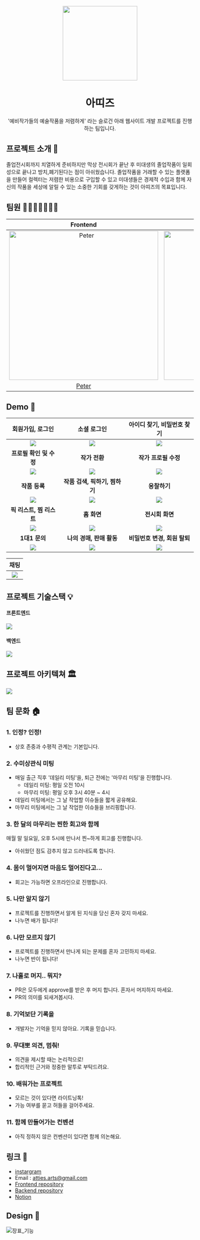 <p align="middle" >
  <img width="200px;" src="https://user-images.githubusercontent.com/62178788/216916936-4ff2970f-6d8c-45e4-a306-1b6be76f2f70.svg"/>
</p>
<h1 align="middle">아띠즈</h1>
<p align="middle">'예비작가들의 예술작품을 저렴하게' 라는 슬로건 아래 웹사이트 개발 프로젝트를 진행하는 팀입니다.</p>

## 프로젝트 소개 📝

졸업전시회까지 치열하게 준비하지만 막상 전시회가 끝난 후 미대생의 졸업작품이 일회성으로 끝나고 방치,폐기된다는 점이 아쉬웠습니다. 졸업작품을 거래할 수 있는 플랫폼을 만들어 컬렉터는 저렴한 비용으로 구입할 수 있고 미대생들은 경제적 수입과 함께 자신의 작품을 세상에 알릴 수 있는 소중한 기회를 갖게하는 것이 아띠즈의 목표입니다.

## 팀원 👨‍👨‍👧‍👧👩‍👦‍👦

|                                         Frontend                                          |                                         Frontend                                          |                                                                 Frontend                                                                 |                                          Backend                                           |                                         Backend                                         |                                                                 Backend                                                                  |
| :---------------------------------------------------------------------------------------: | :---------------------------------------------------------------------------------------: | :--------------------------------------------------------------------------------------------------------------------------------------: | :----------------------------------------------------------------------------------------: | :-------------------------------------------------------------------------------------: | :--------------------------------------------------------------------------------------------------------------------------------------: |
| <img src="https://avatars.githubusercontent.com/u/62178788?v=4" width=400px alt="Peter"/> | <img src="https://avatars.githubusercontent.com/u/92621861?v=4" width=400px alt="Jacob"/> | <img src="https://user-images.githubusercontent.com/62178788/217483981-79c57b54-7f2a-4b8d-921a-38cfe3df1df0.png" width=400px alt="Max"/> | <img src="https://avatars.githubusercontent.com/u/71515740?v=4" width=400px alt="Carrick"> | <img src="https://avatars.githubusercontent.com/u/83302344?v=4" width=400px alt="Choo"> | <img src="https://user-images.githubusercontent.com/62178788/217484706-f58f77bd-4554-4852-9d8e-506f465ea41d.jpeg" width=400px alt="Poo"> |
|                           [Peter](https://github.com/gueit214)                            |                           [Jacob](https://github.com/joooonis)                            |                                                  [Max](https://github.com/GeonwooShin)                                                   |                            [Carrick](https://github.com/Gyubam)                            |                         [Choo](https://github.com/ChooSeoyeon)                          |                                                   [Poo](https://github.com/junyoung-c)                                                   |

## Demo 🚀

|             회원가입, 로그인              |                소셜 로그인                |        아이디 찾기, 비밀번호 찾기         |
| :---------------------------------------: | :---------------------------------------: | :---------------------------------------: |
| <img src=https://i.imgur.com/VVWOO8N.gif> | <img src=https://i.imgur.com/eBGYJOS.gif> | <img src=https://i.imgur.com/XNYLOJ5.gif> |
|        <b>프로필 확인 및 수정</b>         |             <b>작가 전환</b>              |          <b>작가 프로필 수정</b>          |
| <img src=https://i.imgur.com/8d0ShLm.gif> | <img src=https://i.imgur.com/QQqFxsk.gif> | <img src=https://i.imgur.com/8DdO2Sj.gif> |
|             <b>작품 등록</b>              |     <b>작품 검색, 픽하기, 찜하기</b>      |              <b>응찰하기</b>              |
| <img src=https://i.imgur.com/HDCrUWW.gif> | <img src=https://i.imgur.com/c9MQc21.gif> | <img src=https://i.imgur.com/yx6pzPh.gif> |
|        <b>픽 리스트, 찜 리스트</b>        |              <b>홈 화면</b>               |            <b>전시회 화면</b>             |
| <img src=https://i.imgur.com/N4YkbpU.gif> | <img src=https://i.imgur.com/HrnHKZD.gif> | <img src=https://i.imgur.com/0qFzuKI.gif> |
|             <b>1대1 문의</b>              |        <b>나의 경매, 판매 활동</b>        |      <b>비밀번호 변경, 회원 탈퇴</b>      |
| <img src=https://i.imgur.com/5ylGCYS.gif> | <img src=https://i.imgur.com/NjDepQz.gif> | <img src=https://i.imgur.com/V5NBytW.gif> |

|                   채팅                    |
| :---------------------------------------: |
| <img src=https://i.imgur.com/5OfYxyK.gif> |

## 프로젝트 기술스택 💡

#### 프론트엔드

![](https://i.imgur.com/KN4SEfW.png)

#### 백엔드

![](https://i.imgur.com/PHbQSIB.png)

## 프로젝트 아키텍쳐 🏛

![](https://i.imgur.com/JpywMLl.png)

## 팀 문화 🏠

### 1. 인정? 인정!

- 상호 존중과 수평적 관계는 기본입니다.

### 2. 수미상관식 미팅

- 매일 출근 직후 '데일리 미팅'을, 퇴근 전에는 '마무리 미팅'을 진행합니다.
  - 데일리 미팅: 평일 오전 10시
  - 마무리 미팅: 평일 오후 3시 40분 ~ 4시
- 데일리 미팅에서는 그 날 작업할 이슈들을 짧게 공유해요.
- 마무리 미팅에서는 그 날 작업한 이슈들을 브리핑합니다.

### 3. 한 달의 마무리는 찐한 회고와 함께

매월 말 일요일, 오후 5시에 만나서 찐~하게 회고를 진행합니다.

- 아쉬웠던 점도 감추지 않고 드러내도록 합니다.

### 4. 몸이 멀어지면 마음도 멀어진다고...

- 회고는 가능하면 오프라인으로 진행합니다.

### 5. 나만 알지 않기

- 프로젝트를 진행하면서 알게 된 지식을 당신 혼자 갖지 마세요.
- 나누면 배가 됩니다!

### 6. 나만 모르지 않기

- 프로젝트를 진행하면서 만나게 되는 문제를 혼자 고민하지 마세요.
- 나누면 반이 됩니다!

### 7. 나홀로 머지.. 뭐지?

- PR은 모두에게 approve를 받은 후 머지 합니다. 혼자서 머지하지 마세요.
- PR의 의미를 되새겨봅시다.

### 8. 기억보단 기록을

- 개발자는 기억을 믿지 않아요. 기록을 믿습니다.

### 9. 무대뽀 의견, 멈춰!

- 의견을 제시할 때는 논리적으로!
- 합리적인 근거와 정중한 말투로 부탁드려요.

### 10. 배워가는 프로젝트

- 모르는 것이 있다면 라이트닝톡!
- 가능 여부를 묻고 허들을 걸어주세요.

### 11. 함께 만들어가는 컨벤션

- 아직 정하지 않은 컨벤션이 있다면 함께 의논해요.

## 링크 🔗

- [instargram](https://www.instagram.com/atties_art/)
- Email : atties.arts@gmail.com
- [Frontend repository](https://github.com/Att-ies/frontend)
- [Backend repository](https://github.com/Att-ies/backend)
- [Notion](https://www.notion.so/guesung/Atties-006329d5eca0417a889a6fcf7ebe43d3?pvs=4)

## Design 🎨
![장표_기능](https://github.com/Att-ies/.github/assets/62178788/fd9ef377-872c-42c0-8170-84cc59f89202)



<!-- [![Netlify Status](https://api.netlify.com/api/v1/badges/0d1a3af0-370b-436d-b41d-545af4adf856/deploy-status)](https://app.netlify.com/sites/attiess/deploys)--!>

